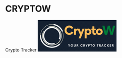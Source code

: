 # CRYPTOW
Crypto Tracker
![alt text](https://github.com/rathons/CryptoW/blob/main/client/src/component/header/logo.gif?raw=true)
